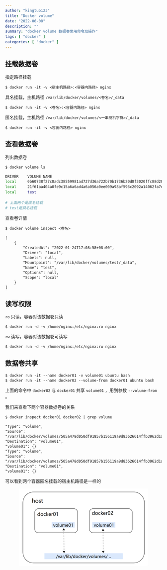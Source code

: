 ```yaml
---
author: "kingtuo123"
title: "Docker volume"
date: "2022-06-08"
description: ""
summary: "docker volume 数据卷常用命令及操作"
tags: [ "docker" ]
categories: [ "docker" ]
---
```


## 挂载数据卷
指定路径挂载

```shell
$ docker run -it -v <宿主机路径>:<容器内路径> nginx
```

具名挂载，主机路径 `/var/lib/docker/volumes/<卷名>/_data`

```shell
$ docker run -it -v <卷名>:<容器内路径> nginx
```

匿名挂载，主机路径 `/var/lib/docker/volumes/<一串随机字符>/_data`

```shell
$ docker run -it -v <容器内路径> nginx
```

## 查看数据卷
列出数据卷
```shell
$ docker volume ls
```

```bash
DRIVER    VOLUME NAME
local     0b60738f27c8adc38559981ad727d36a722b70b1736b20d8f3020ffc88d202b2
local     21f61aa404a0fe9c15a6a6ad4a6a056a0ee009a98af593c2092a14062fa7c02e
local     test

# 上面两个是匿名挂载
# test是具名挂载
```

查看卷详情

```shell
$ docker volume inspect <卷名>
```

```
[
    {
        "CreatedAt": "2022-01-24T17:08:58+08:00",
        "Driver": "local",
        "Labels": null,
        "Mountpoint": "/var/lib/docker/volumes/test/_data",
        "Name": "test",
        "Options": null,
        "Scope": "local"
    }
]
```

## 读写权限

`ro` 只读，容器对该数据卷只读

```shell
$ docker run -d -v /home/nginx:/etc/nginx:ro nginx
```

`rw` 读写，容器对该数据卷可读写

```shell
$ docker run -d -v /home/nginx:/etc/nginx:rw nginx
```

## 数据卷共享

```shell
$ docker run -it --name docker01 -v volume01 ubuntu bash
$ docker run -it --name docker02 --volume-from docker01 ubuntu bash
```

上面的命令中 `docker02` 与 `docker01` 共享 `volume01` ，用到参数 `--volume-from` 。

我们来查看下两个容器数据卷的关系

```shell
$ docker inspect docker01 docker02 | grep volume
```

```
"Type": "volume",
"Source": "/var/lib/docker/volumes/505a478d050df91857b156119a9d83626614ffb3962d1ac3459d14756c5544dc/_data",
"Destination": "volume01",
"volume01": {}
"Type": "volume",
"Source": "/var/lib/docker/volumes/505a478d050df91857b156119a9d83626614ffb3962d1ac3459d14756c5544dc/_data",
"Destination": "volume01",
"volume01": {}
```

可以看到两个容器匿名挂载的宿主机路径是一样的

<div align="center">
    <img src="1.png" style="max-height:250px"></img>
</div>

